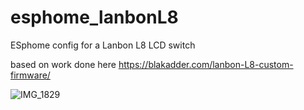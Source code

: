 # esphome_lanbonL8
ESphome config for a Lanbon L8 LCD switch


based on work done here https://blakadder.com/lanbon-L8-custom-firmware/

![IMG_1829](https://github.com/user-attachments/assets/5e2683a3-0064-4a9d-aca2-43412275349a)
